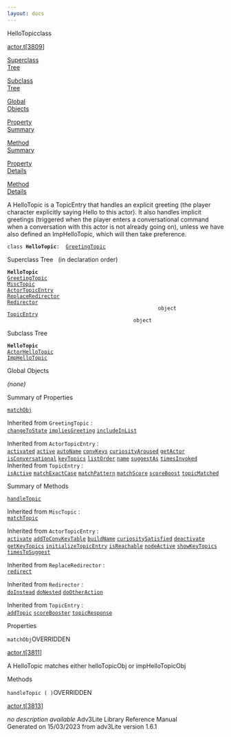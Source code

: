 ```yaml
---
layout: docs
---
```

<span class="title">HelloTopic</span><span class="type">class</span>

[actor.t](../file/actor.t.html)\[[3809](../source/actor.t.html#3809)\]

[Superclass  
Tree](#_SuperClassTree_)

[Subclass  
Tree](#_SubClassTree_)

[Global  
Objects](#_ObjectSummary_)

[Property  
Summary](#_PropSummary_)

[Method  
Summary](#_MethodSummary_)

[Property  
Details](#_Properties_)

[Method  
Details](#_Methods_)



A HelloTopic is a TopicEntry that handles an explicit greeting (the
player character explicitly saying Hello to this actor). It also handles
implicit greetings (triggered when the player enters a conversational
command when a conversation with this actor is not already going on),
unless we have also defined an ImpHelloTopic, which will then take
preference.

`class `**`HelloTopic`**` :   `[`GreetingTopic`](../object/GreetingTopic.html)



<span id="_SuperClassTree_"></span>



<span class="hdln">Superclass Tree</span>   (in declaration order)



**`HelloTopic`**  
[`GreetingTopic`](../object/GreetingTopic.html)  
[`MiscTopic`](../object/MiscTopic.html)  
[`ActorTopicEntry`](../object/ActorTopicEntry.html)  
[`ReplaceRedirector`](../object/ReplaceRedirector.html)  
[`Redirector`](../object/Redirector.html)  
`                                                 object`  
[`TopicEntry`](../object/TopicEntry.html)  
`                                         object`  
<span id="_SubClassTree_"></span>



<span class="hdln">Subclass Tree</span>  



**`HelloTopic`**  
[`ActorHelloTopic`](../object/ActorHelloTopic.html)  
[`ImpHelloTopic`](../object/ImpHelloTopic.html)  
<span id="_ObjectSummary_"></span>



<span class="hdln">Global Objects</span>  



*(none)* <span id="_PropSummary_"></span>



<span class="hdln">Summary of Properties</span>  



[`matchObj`](#matchObj)

Inherited from `GreetingTopic` :  
[`changeToState`](../object/GreetingTopic.html#changeToState) [`impliesGreeting`](../object/GreetingTopic.html#impliesGreeting) [`includeInList`](../object/GreetingTopic.html#includeInList)



Inherited from `ActorTopicEntry` :  
[`activated`](../object/ActorTopicEntry.html#activated) [`active`](../object/ActorTopicEntry.html#active) [`autoName`](../object/ActorTopicEntry.html#autoName) [`convKeys`](../object/ActorTopicEntry.html#convKeys) [`curiosityAroused`](../object/ActorTopicEntry.html#curiosityAroused) [`getActor`](../object/ActorTopicEntry.html#getActor) [`isConversational`](../object/ActorTopicEntry.html#isConversational) [`keyTopics`](../object/ActorTopicEntry.html#keyTopics) [`listOrder`](../object/ActorTopicEntry.html#listOrder) [`name`](../object/ActorTopicEntry.html#name) [`suggestAs`](../object/ActorTopicEntry.html#suggestAs) [`timesInvoked`](../object/ActorTopicEntry.html#timesInvoked)
Inherited from `TopicEntry` :  
[`isActive`](../object/TopicEntry.html#isActive) [`matchExactCase`](../object/TopicEntry.html#matchExactCase) [`matchPattern`](../object/TopicEntry.html#matchPattern) [`matchScore`](../object/TopicEntry.html#matchScore) [`scoreBoost`](../object/TopicEntry.html#scoreBoost) [`topicMatched`](../object/TopicEntry.html#topicMatched)

<span id="_MethodSummary_"></span>



<span class="hdln">Summary of Methods</span>  



[`handleTopic`](#handleTopic)



Inherited from `MiscTopic` :  
[`matchTopic`](../object/MiscTopic.html#matchTopic)

Inherited from `ActorTopicEntry` :  
[`activate`](../object/ActorTopicEntry.html#activate) [`addToConvKeyTable`](../object/ActorTopicEntry.html#addToConvKeyTable) [`buildName`](../object/ActorTopicEntry.html#buildName) [`curiositySatisfied`](../object/ActorTopicEntry.html#curiositySatisfied) [`deactivate`](../object/ActorTopicEntry.html#deactivate) [`getKeyTopics`](../object/ActorTopicEntry.html#getKeyTopics) [`initializeTopicEntry`](../object/ActorTopicEntry.html#initializeTopicEntry) [`isReachable`](../object/ActorTopicEntry.html#isReachable) [`nodeActive`](../object/ActorTopicEntry.html#nodeActive) [`showKeyTopics`](../object/ActorTopicEntry.html#showKeyTopics) [`timesToSuggest`](../object/ActorTopicEntry.html#timesToSuggest)

Inherited from `ReplaceRedirector` :  
[`redirect`](../object/ReplaceRedirector.html#redirect)

Inherited from `Redirector` :  
[`doInstead`](../object/Redirector.html#doInstead) [`doNested`](../object/Redirector.html#doNested) [`doOtherAction`](../object/Redirector.html#doOtherAction)

Inherited from `TopicEntry` :  
[`addTopic`](../object/TopicEntry.html#addTopic) [`scoreBooster`](../object/TopicEntry.html#scoreBooster) [`topicResponse`](../object/TopicEntry.html#topicResponse)

<span id="_Properties_"></span>



<span class="hdln">Properties</span>  



<span id="matchObj"></span>

`matchObj`<span class="rem">OVERRIDDEN</span>

[actor.t](../file/actor.t.html)\[[3811](../source/actor.t.html#3811)\]



A HelloTopic matches either helloTopicObj or impHelloTopicObj



<span id="_Methods_"></span>



<span class="hdln">Methods</span>  



<span id="handleTopic"></span>

`handleTopic ( )`<span class="rem">OVERRIDDEN</span>

[actor.t](../file/actor.t.html)\[[3813](../source/actor.t.html#3813)\]



*no description available*
Adv3Lite Library Reference Manual  
Generated on 15/03/2023 from adv3Lite version 1.6.1


